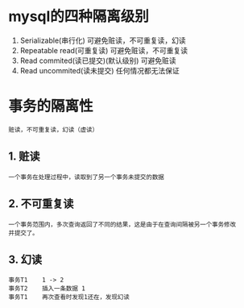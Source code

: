 # mysql的四种隔离级别
1. Serializable(串行化)
	可避免赃读，不可重复读，幻读
2. Repeatable read(可重复读)
	可避免赃读，不可重复读
3. Read commited(读已提交)(默认级别)
	可避免赃读
4. Read uncommited(读未提交)
	任何情况都无法保证
    
# 事务的隔离性
	赃读，不可重复读，幻读（虚读）
## 1. 赃读
 	一个事务在处理过程中，读取到了另一个事务未提交的数据
## 2. 不可重复读
	一个事务范围内，多次查询返回了不同的结果，这是由于在查询间隔被另一个事务修改
    并提交了。
## 3. 幻读
	事务T1    1 -> 2
    事务T2	插入一条数据 1
    事务T1	再次查看时发现1还在，发现幻读
